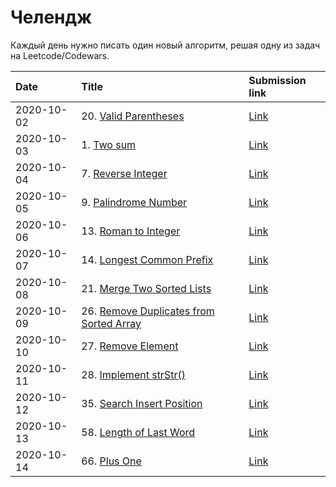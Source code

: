 # Челендж

Каждый день нужно писать один новый алгоритм, решая одну из задач на Leetcode/Codewars.

| Date       | Title             | Submission link                                            |
|:-----------|:------------------|:-----------------------------------------------------------|
| 2020-10-02 | 20. [Valid Parentheses](https://leetcode.com/problems/valid-parentheses/) | [Link](https://leetcode.com/submissions/detail/403556615/) |
| 2020-10-03 | 1. [Two sum](https://leetcode.com/problems/two-sum/) | [Link](https://leetcode.com/submissions/detail/404278498/) |
| 2020-10-04 | 7. [Reverse Integer](https://leetcode.com/problems/reverse-integer/) | [Link](https://leetcode.com/submissions/detail/404292011/) |
| 2020-10-05 | 9. [Palindrome Number](https://leetcode.com/problems/palindrome-number/) | [Link](https://leetcode.com/submissions/detail/404922855/) |
| 2020-10-06 | 13. [Roman to Integer](https://leetcode.com/problems/roman-to-integer/) | [Link](https://leetcode.com/submissions/detail/405177626/) |
| 2020-10-07 | 14. [Longest Common Prefix](https://leetcode.com/problems/longest-common-prefix/) | [Link](https://leetcode.com/submissions/detail/405582581/) |
| 2020-10-08 | 21. [Merge Two Sorted Lists](https://leetcode.com/problems/merge-two-sorted-lists/) | [Link](https://leetcode.com/submissions/detail/406042408/) |
| 2020-10-09 | 26. [Remove Duplicates from Sorted Array](https://leetcode.com/problems/remove-duplicates-from-sorted-array/) | [Link](https://leetcode.com/submissions/detail/406925813/) |
| 2020-10-10 | 27. [Remove Element](https://leetcode.com/problems/remove-element/) | [Link](https://leetcode.com/submissions/detail/406928424/) |
| 2020-10-11 | 28. [Implement strStr()](https://leetcode.com/problems/implement-strstr/) | [Link](https://leetcode.com/submissions/detail/407464340/) |
| 2020-10-12 | 35. [Search Insert Position](https://leetcode.com/problems/search-insert-position/) | [Link](https://leetcode.com/submissions/detail/407886589/) |
| 2020-10-13 | 58. [Length of Last Word](https://leetcode.com/problems/length-of-last-word/submissions/) | [Link](https://leetcode.com/submissions/detail/408122969/) |
| 2020-10-14 | 66. [Plus One](https://leetcode.com/problems/plus-one/) | [Link](https://leetcode.com/submissions/detail/408544326/) |
